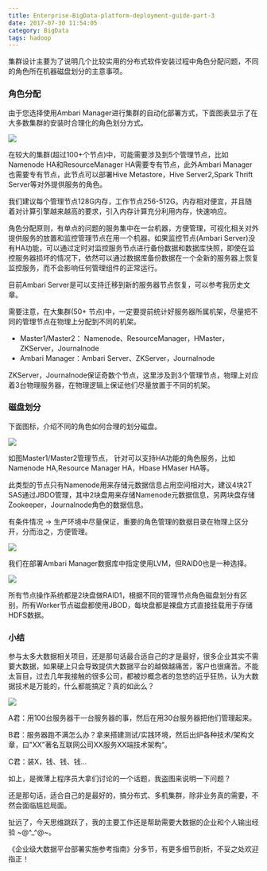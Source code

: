 ```yaml
---
title: Enterprise-BigData-platform-deployment-guide-part-3
date: 2017-07-30 11:54:05
category: BigData
tags: hadoop
---
```

集群设计主要为了说明几个比较实用的分布式软件安装过程中角色分配问题，不同的角色所在机器磁盘划分的主意事项。

### 角色分配

由于您选择使用Ambari Manager进行集群的自动化部署方式，下面图表显示了在大多数集群的安装时合理化的角色划分方式。

![](https://github.com/itweet/labs/raw/master/BigData/img/ambari_service_layout.png)

在较大的集群(超过100+个节点)中，可能需要涉及到5个管理节点，比如Namenode HA和ResourceManager HA需要专有节点，此外Ambari Manager也需要专有节点，此节点可以部署Hive Metastore，Hive Server2,Spark Thrift Server等对外提供服务的角色。

我们建议每个管理节点128G内存，工作节点256-512G。内存相对便宜，并且随着对计算引擎越来越高的要求，引入内存计算充分利用内存，快速响应。

角色分配原则，有单点的问题的服务集中在一台机器，方便管理，可视化相关对外提供服务的放置和监控管理节点在用一个机器。如果监控节点(Ambari Server)没有HA功能，可以通过定时对监控服务节点进行备份数据和数据库快照，即使在监控服务器损坏的情况下，依然可以通过数据库备份数据在一个全新的服务器上恢复监控服务，而不会影响任何管理组件的正常运行。

目前Ambari Server是可以支持迁移到新的服务器节点恢复，可以参考我历史文章。

需要注意，在大集群(50+ 节点)中，一定要提前统计好服务器所属机架，尽量把不同的管理节点在物理上分配到不同的机架。

- Master1/Master2： Namenode、ResourceManager，HMaster，ZKServer，Journalnode
- Ambari Manager：Ambari Server、ZKServer，Journalnode

ZKServer，Journalnode保证奇数个节点，这里涉及到3个管理节点，物理上对应着3台物理服务器，在物理逻辑上保证他们尽量放置于不同的机架。

### 磁盘划分

下面图标，介绍不同的角色如何合理的划分磁盘。

![](https://github.com/itweet/labs/raw/master/BigData/img/master_disk_allocation.png)

如图Master1/Master2管理节点， 针对可以支持HA功能的角色服务，比如Namenode HA,Resource Manager HA，Hbase HMaser HA等。

此类型的节点只有Namenode用来存储元数据信息占用空间相对大，建议4块2T SAS通过JBDO管理，其中2块盘用来存储Namenode元数据信息，另两块盘存储Zookeeper，Journalnode角色的数据信息。

有条件情况 -> 生产环境中尽量保证，重要的角色管理的数据目录在物理上区分开，分而治之，方便管理。

![](https://github.com/itweet/labs/raw/master/BigData/img/ambari_manager_disk_allocation.png)

我们在部署Ambari Manager数据库中指定使用LVM，但RAID0也是一种选择。    

![](https://github.com/itweet/labs/raw/master/BigData/img/worker_disk_allocation.png)

所有节点操作系统都是2块盘做RAID1，根据不同的管理节点角色磁盘划分有区别，所有Worker节点磁盘都使用JBOD，每块盘都是裸盘方式直接挂载用于存储HDFS数据。

### 小结

参与太多大数据相关项目，还是那句话最合适自己的才是最好，很多企业其实不需要大数据，如果硬上只会导致提供大数据平台的越做越痛苦，客户也很痛苦。不能太盲目，过去几年我接触的很多公司，都被炒概念者的忽悠的近乎狂热，认为大数据技术是万能的，什么都能搞定？真的如此么？

![](https://github.com/itweet/labs/raw/master/BigData/img/bigAll_aa.png)

A君：用100台服务器干一台服务器的事，然后在用30台服务器把他们管理起来。

B君：服务器跑不满怎么办？拿来搭建测试/实践环境，然后出炉各种技术/架构文章，曰"XX”著名互联网公司XX服务XX端技术架构“。

C君：装X，钱、钱、钱...

如上，是微薄上程序员大拿们讨论的一个话题，我盗图来说明一下问题？

还是那句话，适合自己的是最好的，搞分布式、多机集群，除非业务真的需要，不然会面临尴尬局面。

扯远了，今天思维跳跃了，我的主要工作还是帮助需要大数据的企业和个人输出经验 ~@^_^@~。

《企业级大数据平台部署实施参考指南》分多节，有更多细节剖析，不妥之处欢迎指正！

